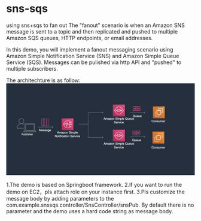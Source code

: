 # sns-sqs
using sns+sqs to fan out
The "fanout" scenario is when an Amazon SNS message is sent to a topic and then replicated and pushed to multiple Amazon SQS queues, HTTP endpoints, or email addresses. 


In this demo, you will implement a fanout messaging scenario using Amazon Simple Notification Service (SNS) and Amazon Simple Queue Service (SQS). Messages can be pulished via http API and  "pushed" to multiple subscribers.

The architechture is as follow:
![image](https://github.com/dingjie27/sns-sqs/blob/master/images/architecture.png)



1.The demo is based on Springboot framework.
2.If you want to run the demo on EC2，pls attach role on your instance first. 
3.Pls customize the message body by adding parameters to the com.example.snssqs.controller/SnsController/snsPub. By default there is no parameter and the demo uses a hard code string as message body.
